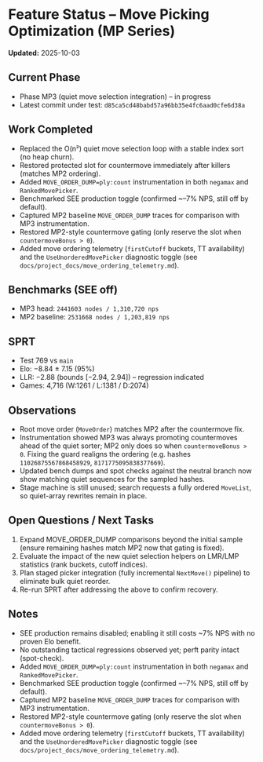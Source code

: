 # Feature Status – Move Picking Optimization (MP Series)

**Updated:** 2025-10-03

## Current Phase
- Phase MP3 (quiet move selection integration) – in progress
- Latest commit under test: `d85ca5cd48babd57a96bb35e4fc6aad0cfe6d38a`

## Work Completed
- Replaced the O(n²) quiet move selection loop with a stable index sort (no heap churn).
- Restored protected slot for countermove immediately after killers (matches MP2 ordering).
- Added `MOVE_ORDER_DUMP=ply:count` instrumentation in both `negamax` and `RankedMovePicker`.
- Benchmarked SEE production toggle (confirmed ~–7% NPS, still off by default).
- Captured MP2 baseline `MOVE_ORDER_DUMP` traces for comparison with MP3 instrumentation.
- Restored MP2-style countermove gating (only reserve the slot when `countermoveBonus > 0`).
- Added move ordering telemetry (`firstCutoff` buckets, TT availability) and the `UseUnorderedMovePicker` diagnostic toggle (see `docs/project_docs/move_ordering_telemetry.md`).

## Benchmarks (SEE off)
- MP3 head: `2441603 nodes / 1,310,720 nps`
- MP2 baseline: `2531668 nodes / 1,203,819 nps`

## SPRT
- Test 769 vs `main`
- Elo: −8.84 ± 7.15 (95%)
- LLR: −2.88 (bounds [−2.94, 2.94]) – regression indicated
- Games: 4,716 (W:1261 / L:1381 / D:2074)

## Observations
- Root move order (`MoveOrder`) matches MP2 after the countermove fix.
- Instrumentation showed MP3 was always promoting countermoves ahead of the quiet sorter; MP2 only does so when `countermoveBonus > 0`. Fixing the guard realigns the ordering (e.g. hashes `11026875567868458929`, `8171775095838377669`).
- Updated bench dumps and spot checks against the neutral branch now show matching quiet sequences for the sampled hashes.
- Stage machine is still unused; search requests a fully ordered `MoveList`, so quiet-array rewrites remain in place.

## Open Questions / Next Tasks
1. Expand MOVE_ORDER_DUMP comparisons beyond the initial sample (ensure remaining hashes match MP2 now that gating is fixed).
2. Evaluate the impact of the new quiet selection helpers on LMR/LMP statistics (rank buckets, cutoff indices).
3. Plan staged picker integration (fully incremental `NextMove()` pipeline) to eliminate bulk quiet reorder.
4. Re-run SPRT after addressing the above to confirm recovery.

## Notes
- SEE production remains disabled; enabling it still costs ~7% NPS with no proven Elo benefit.
- No outstanding tactical regressions observed yet; perft parity intact (spot-check).
- Added `MOVE_ORDER_DUMP=ply:count` instrumentation in both `negamax` and `RankedMovePicker`.
- Benchmarked SEE production toggle (confirmed ~–7% NPS, still off by default).
- Captured MP2 baseline `MOVE_ORDER_DUMP` traces for comparison with MP3 instrumentation.
- Restored MP2-style countermove gating (only reserve the slot when `countermoveBonus > 0`).
- Added move ordering telemetry (`firstCutoff` buckets, TT availability) and the `UseUnorderedMovePicker` diagnostic toggle (see `docs/project_docs/move_ordering_telemetry.md`).
